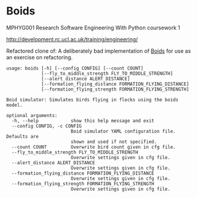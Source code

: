 Boids
=====

MPHYG001 Research Software Engineering With Python coursework 1

http://development.rc.ucl.ac.uk/training/engineering/

Refactored clone of:
A deliberately bad implementation of [Boids](http://dl.acm.org/citation.cfm?doid=37401.37406)
for use as an exercise on refactoring.


```
usage: boids [-h] [--config CONFIG] [--count COUNT]
             [--fly_to_middle_strength FLY_TO_MIDDLE_STRENGTH]
             [--alert_distance ALERT_DISTANCE]
             [--formation_flying_distance FORMATION_FLYING_DISTANCE]
             [--formation_flying_strength FORMATION_FLYING_STRENGTH]

Boid simulator: Simulates birds flying in flocks using the boids model.

optional arguments:
  -h, --help            show this help message and exit
  --config CONFIG, -c CONFIG
                        Boid simulator YAML configuration file. Defaults are
                        shown and used if not specified.
  --count COUNT         Overwrite bird count given in cfg file.
  --fly_to_middle_strength FLY_TO_MIDDLE_STRENGTH
                        Overwrite settings given in cfg file.
  --alert_distance ALERT_DISTANCE
                        Overwrite settings given in cfg file.
  --formation_flying_distance FORMATION_FLYING_DISTANCE
                        Overwrite settings given in cfg file.
  --formation_flying_strength FORMATION_FLYING_STRENGTH
                        Overwrite settings given in cfg file.
```
